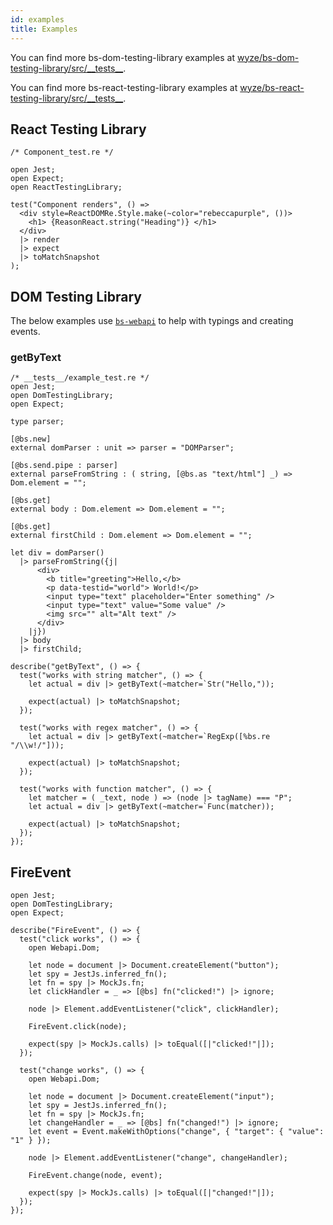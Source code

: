 ```yaml
---
id: examples
title: Examples
---
```


You can find more bs-dom-testing-library examples at
[wyze/bs-dom-testing-library/src/\_\_tests\_\_](https://github.com/wyze/bs-dom-testing-library/tree/master/src/__tests__).

You can find more bs-react-testing-library examples at
[wyze/bs-react-testing-library/src/\_\_tests\_\_](https://github.com/wyze/bs-react-testing-library/tree/master/src/__tests__).

## React Testing Library

```reason
/* Component_test.re */

open Jest;
open Expect;
open ReactTestingLibrary;

test("Component renders", () =>
  <div style=ReactDOMRe.Style.make(~color="rebeccapurple", ())>
    <h1> {ReasonReact.string("Heading")} </h1>
  </div>
  |> render
  |> expect
  |> toMatchSnapshot
);
```

## DOM Testing Library

The below examples use
[`bs-webapi`](https://github.com/reasonml-community/bs-webapi-incubator) to help
with typings and creating events.

### getByText

```reason
/* __tests__/example_test.re */
open Jest;
open DomTestingLibrary;
open Expect;

type parser;

[@bs.new]
external domParser : unit => parser = "DOMParser";

[@bs.send.pipe : parser]
external parseFromString : ( string, [@bs.as "text/html"] _) => Dom.element = "";

[@bs.get]
external body : Dom.element => Dom.element = "";

[@bs.get]
external firstChild : Dom.element => Dom.element = "";

let div = domParser()
  |> parseFromString({j|
      <div>
        <b title="greeting">Hello,</b>
        <p data-testid="world"> World!</p>
        <input type="text" placeholder="Enter something" />
        <input type="text" value="Some value" />
        <img src="" alt="Alt text" />
      </div>
    |j})
  |> body
  |> firstChild;

describe("getByText", () => {
  test("works with string matcher", () => {
    let actual = div |> getByText(~matcher=`Str("Hello,"));

    expect(actual) |> toMatchSnapshot;
  });

  test("works with regex matcher", () => {
    let actual = div |> getByText(~matcher=`RegExp([%bs.re "/\\w!/"]));

    expect(actual) |> toMatchSnapshot;
  });

  test("works with function matcher", () => {
    let matcher = ( _text, node ) => (node |> tagName) === "P";
    let actual = div |> getByText(~matcher=`Func(matcher));

    expect(actual) |> toMatchSnapshot;
  });
});
```

## FireEvent

```reason
open Jest;
open DomTestingLibrary;
open Expect;

describe("FireEvent", () => {
  test("click works", () => {
    open Webapi.Dom;

    let node = document |> Document.createElement("button");
    let spy = JestJs.inferred_fn();
    let fn = spy |> MockJs.fn;
    let clickHandler = _ => [@bs] fn("clicked!") |> ignore;

    node |> Element.addEventListener("click", clickHandler);

    FireEvent.click(node);

    expect(spy |> MockJs.calls) |> toEqual([|"clicked!"|]);
  });

  test("change works", () => {
    open Webapi.Dom;

    let node = document |> Document.createElement("input");
    let spy = JestJs.inferred_fn();
    let fn = spy |> MockJs.fn;
    let changeHandler = _ => [@bs] fn("changed!") |> ignore;
    let event = Event.makeWithOptions("change", { "target": { "value": "1" } });

    node |> Element.addEventListener("change", changeHandler);

    FireEvent.change(node, event);

    expect(spy |> MockJs.calls) |> toEqual([|"changed!"|]);
  });
});
```
